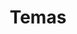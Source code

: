 ---
layout: topics
title: Temas

namespace: topics
permalink: /temas/
permalink_es: /temas-es/
permalink_en: /subjects/
---
